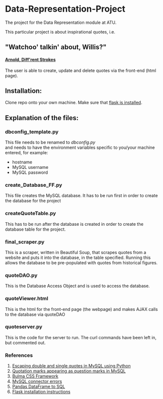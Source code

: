 # Data-Representation-Project
The project for the Data Representation module at ATU.<br>

This particular project is about inspirational quotes, i.e.

## "Watchoo' talkin' about, Willis?"
#### [Arnold, Diff'rent Strokes](https://www.bing.com/ck/a?!&&p=f1dd64d283bcf503JmltdHM9MTY3MzY1NDQwMCZpZ3VpZD0wYzg5YzZjYS1jNDhlLTZlYmUtMjQ5Ni1kNzhhYzVjMzZmMzQmaW5zaWQ9NTE5NA&ptn=3&hsh=3&fclid=0c89c6ca-c48e-6ebe-2496-d78ac5c36f34&psq=whatchoo+talkin+bout+willis&u=a1aHR0cHM6Ly93d3cueW91dHViZS5jb20vd2F0Y2g_dj1iSmQxUmt0allUVQ&ntb=1)


The user is able to create, update and delete quotes via the front-end (html page).


## Installation:

Clone repo onto your own machine.
Make sure that [flask is installed](https://flask.palletsprojects.com/en/1.1.x/installation/).

## Explanation of the files:

### dbconfig_template.py

This file needs to be renamed to *dbconfig.py*<br>
and needs to have the environment variables specific to you/your machine entered, for example:<br>
- hostname
- MySQL username
- MySQL password

### create_Database_FF.py

This file creates the MySQL database. It has to be run first in order to create the database for the project


### createQuoteTable.py

This has to be run after the database is created in order to create the database table for the project.


### final_scraper.py
This is a scraper, written in Beautiful Soup, that scrapes quotes from a website and puts it into the database, in the table specified. 
Running this allows the database to be pre-populated with quotes from historical figures.

### quoteDAO.py

This is the Database Access Object and is used to access the database. 


### quoteViewer.html

This is the html for the front-end page (the webpage) and makes AJAX calls to the database via quoteDAO

### quoteserver.py
This is the code for the server to run.
The curl commands have been left in, but commented out.





### References

1. [Escaping double and single quotes in MySQL using Python](https://stackoverflow.com/questions/36512985/escaping-single-and-double-quotes-for-mysql-in-python)<br>
2. [Quotation marks appearing as question marks in MySQL](https://stackoverflow.com/questions/41043922/characters-appear-as-question-marks-in-mysql)<br>
3. [Bulma CSS Framework](https://bulma.io/)<br>
4. [MySQL connector errors](https://stackoverflow.com/questions/63689559/mysql-connector-errors-programmingerror-not-enough-parameters-for-the-sql-state)<br>
5. [Pandas DataFrame to SQL](https://pandas.pydata.org/pandas-docs/stable/reference/api/pandas.DataFrame.to_sql.html)<br>
6. [Flask installation instructions](https://flask.palletsprojects.com/en/1.1.x/installation/)<br>
 []()<br>
 []()<br>
 []()<br>
 []()<br>